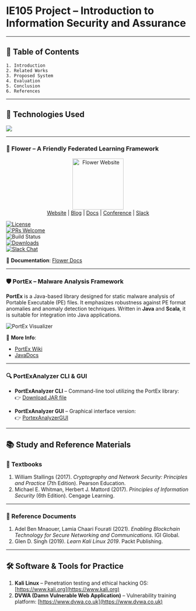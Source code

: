 # IE105 Project – Introduction to Information Security and Assurance

---

## 📑 Table of Contents

```
1. Introduction  
2. Related Works  
3. Proposed System  
4. Evaluation  
5. Conclusion  
6. References
```

---

## 🧠 Technologies Used

<a href="https://skillicons.dev">
  <img src="https://skillicons.dev/icons?i=py,pytorch&perline=2" />
</a>

---

### 🌸 Flower – A Friendly Federated Learning Framework

<div align="center">
  <a href="https://flower.dev/">
    <img src="https://flower.dev/_next/image/?url=%2F_next%2Fstatic%2Fmedia%2Fflower_white_border.c2012e70.png&w=640&q=75" width="140px" alt="Flower Website" />
  </a>
</div>

<div align="center">
  <a href="https://flower.dev/">Website</a> |
  <a href="https://flower.dev/blog">Blog</a> |
  <a href="https://flower.dev/docs/">Docs</a> |
  <a href="https://flower.dev/conf/flower-summit-2022">Conference</a> |
  <a href="https://flower.dev/join-slack">Slack</a>
</div>

[![License](https://img.shields.io/github/license/adap/flower)](https://github.com/adap/flower/blob/main/LICENSE)  
[![PRs Welcome](https://img.shields.io/badge/PRs-welcome-brightgreen.svg)](https://github.com/adap/flower/blob/main/CONTRIBUTING.md)  
![Build Status](https://github.com/adap/flower/actions/workflows/framework.yml/badge.svg)  
[![Downloads](https://static.pepy.tech/badge/flwr)](https://pepy.tech/project/flwr)  
[![Slack Chat](https://img.shields.io/badge/Chat-Slack-red)](https://flower.dev/join-slack)

📄 **Documentation**: [Flower Docs](https://flower.dev/docs)

---

### 🛡️ PortEx – Malware Analysis Framework

**PortEx** is a Java-based library designed for static malware analysis of Portable Executable (PE) files. It emphasizes robustness against PE format anomalies and anomaly detection techniques. Written in **Java** and **Scala**, it is suitable for integration into Java applications.

![PortEx Visualizer](http://i.imgur.com/7NBze4O.png)

📖 **More Info**:  
- [PortEx Wiki](https://github.com/struppigel/PortEx/wiki)  
- [JavaDocs](http://struppigel.github.io/PortEx/javadocs/)

---

### 🔍 PortExAnalyzer CLI & GUI

- **PortExAnalyzer CLI** – Command-line tool utilizing the PortEx library:  
  👉 [Download JAR file](https://github.com/katjahahn/PortEx/raw/master/progs/PortexAnalyzer.jar)

- **PortExAnalyzer GUI** – Graphical interface version:  
  👉 [PortexAnalyzerGUI](https://github.com/struppigel/PortexAnalyzerGUI)

---

## 📚 Study and Reference Materials

### 📘 Textbooks

1. William Stallings (2017). *Cryptography and Network Security: Principles and Practice* (7th Edition). Pearson Education.  
2. Michael E. Whitman, Herbert J. Mattord (2017). *Principles of Information Security* (6th Edition). Cengage Learning.

---

### 📄 Reference Documents

1. Adel Ben Mnaouer, Lamia Chaari Fourati (2021). *Enabling Blockchain Technology for Secure Networking and Communications*. IGI Global.  
2. Glen D. Singh (2019). *Learn Kali Linux 2019*. Packt Publishing.

---

## 🛠️ Software & Tools for Practice

1. **Kali Linux** – Penetration testing and ethical hacking OS: [https://www.kali.org](https://www.kali.org)  
2. **DVWA (Damn Vulnerable Web Application)** – Vulnerability training platform: [https://www.dvwa.co.uk](https://www.dvwa.co.uk)
